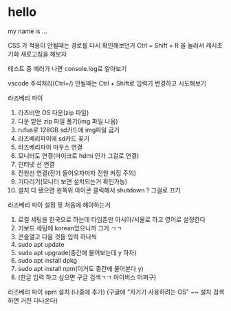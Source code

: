 # hello

my name is ...

CSS 가 적용이 안될때는 경로를 다시 확인해보던가 Ctrl + Shift + R 을 눌러서 캐시초기화 새로고침을 해보자

테스트 중 에러가 나면 console.log로 알아보기


vscode 주석처리(Ctrl+/) 안될때는 Ctrl + Shift로 입력기 변경하고 시도해보기

라즈베리 파이
1. 라즈비안 OS 다운(zip 파일)
2. 다운 받은 zip 파일 풀기(img 파일 나옴)
3. rufus로 128GB sd카드에 img파일 굽기
4. 라즈베리파이에 sd카드 꽂기
5. 라즈베리파이 마우스 연결
6. 모니터도 연결(마이크로 hdmi 인가 그걸로 연결)
7. 인터넷 선 연결
8. 전원선 연결(전기 들어오자마자 전원 켜짐 주의)
9. 기다리기(모니터 보면 설치되는거 확인가능)
10. 설치 다 됐으면 왼쪽위 아이콘 클릭해서 shutdown ? 그걸로 끄기

라즈베리 파이 설정 및 처음에 해야하는거
1. 로컬 세팅을 한국으로 하는데 타임존만 아시아/서울로 하고 영어로 설정한다
2. 키보드 세팅에 korean있으니까 그거 ㄱㄱ
3. 콘솔열고 다음 것들 입력 하나씩
4. sudo apt update
5. sudo apt upgrade(중간에 물어보는데 y 하자)
6. sudo apt install dpkg
7. sudo apt install npm(이거도 중간에 물어본다 y)
8. (한글 입력 하고 싶으면 구글 검색ㄱㄱ 아이버스 어쩌구)

라즈베리 파이 apm 설치 (나중에 추가)
(구글에 "자기가 사용하려는 OS" ~~ 설치 검색하면 거진 다나온다)


